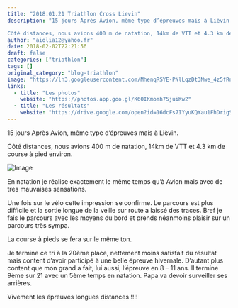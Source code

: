 ```yaml
---
title: "2018.01.21 Triathlon Cross Lievin"
description: "15 jours Après Avion, même type d’épreuves mais à Lièvin.

Côté distances, nous avions 400 m de natation, 14km de VTT et 4.3 km de course à pied environ."
author: "aiolia12@yahoo.fr"
date: 2018-02-02T22:21:56
draft: false
categories: ["triathlon"]
tags: []
original_category: "blog-triathlon"
image: "https://lh3.googleusercontent.com/MhenqRSYE-PNlLqzDt3Nwe_4z5fRnSLvzUX_JfnCxv23M4ucxmZ2GjzjIcJUcez4-EVZY9CZknI6lWx16i53K_NCUJe7-u4fR4VJmF3L_-fkNQs8apeffjlSZwN2WFracN1XcqDtY6pUwIiyQxPuxsnJo7_ZYhIk9xYnOIxcqxA60AK3WLylUphDZk07w4bSArBtGng2waWKCcvHVaa-dFuNElGclPk4IZDdaApVxC57fW_EGtWlB1ahPG16mpGRl2Ey8GTcAzlRAULZKr8mjFE6l6mFW3NUguTYQdbzQiCdmObAZeZRTQRrOMh1HhC_PQh_9C4u8wOm-fIp0TX8y3dwNhyqZkYc_fHzmQuaYmExdHaHdGLtwP_JAVNW8Ldz3wq_XulUKxLHJofkImgK2Xtwbuvfg0iuBxQitnzIiNBbGze28xZWNyKyrd5q_DuTddcUzG24HGgMCCMRroyHuFtvZj2_IjahEAs6mAqE1UENHto9XDGoggK3apWv_gwbA0NjWHriytX59o7iFEfWsCLexrRlnLHL8hVjkSgqxB23paPu3HnbsebH8QukonDWoKjqldr2itG2lzMQPf5dW0O6AtOPci2vV2u63wMP0fVuCX3MtsE76Kt_1vSFKQBzvxQfCbmkMFQKMq6NY1TwLd-XjfkUdHUaSg=w1024-h683-no"
links:
  - title: "Les photos"
    website: "https://photos.app.goo.gl/K60IKmomh75juiKw2"
  - title: "Les résultats"
    website: "https://drive.google.com/open?id=16dcFs7IYyuKQYau1FhDrigSbBL9ETTkG"
---
```


15 jours Après Avion, même type d’épreuves mais à Lièvin.

Côté distances, nous avions 400 m de natation, 14km de VTT et 4.3 km de course à pied environ.

<!--more-->

![Image](https://lh3.googleusercontent.com/MhenqRSYE-PNlLqzDt3Nwe_4z5fRnSLvzUX_JfnCxv23M4ucxmZ2GjzjIcJUcez4-EVZY9CZknI6lWx16i53K_NCUJe7-u4fR4VJmF3L_-fkNQs8apeffjlSZwN2WFracN1XcqDtY6pUwIiyQxPuxsnJo7_ZYhIk9xYnOIxcqxA60AK3WLylUphDZk07w4bSArBtGng2waWKCcvHVaa-dFuNElGclPk4IZDdaApVxC57fW_EGtWlB1ahPG16mpGRl2Ey8GTcAzlRAULZKr8mjFE6l6mFW3NUguTYQdbzQiCdmObAZeZRTQRrOMh1HhC_PQh_9C4u8wOm-fIp0TX8y3dwNhyqZkYc_fHzmQuaYmExdHaHdGLtwP_JAVNW8Ldz3wq_XulUKxLHJofkImgK2Xtwbuvfg0iuBxQitnzIiNBbGze28xZWNyKyrd5q_DuTddcUzG24HGgMCCMRroyHuFtvZj2_IjahEAs6mAqE1UENHto9XDGoggK3apWv_gwbA0NjWHriytX59o7iFEfWsCLexrRlnLHL8hVjkSgqxB23paPu3HnbsebH8QukonDWoKjqldr2itG2lzMQPf5dW0O6AtOPci2vV2u63wMP0fVuCX3MtsE76Kt_1vSFKQBzvxQfCbmkMFQKMq6NY1TwLd-XjfkUdHUaSg=w1024-h683-no)

En natation je réalise exactement le même temps qu’à Avion mais avec de très mauvaises sensations.

Une fois sur le vélo cette impression se confirme. Le parcours est plus difficile et la sortie longue de la veille sur route a laissé des traces. Bref je fais le parcours avec les moyens du bord et prends néanmoins plaisir sur un parcours très sympa.

La course à pieds se fera sur le même ton.&nbsp; &nbsp;

Je termine ce tri à la 20ème place, nettement moins satisfait du résultat mais content d’avoir participé à une belle épreuve hivernale. D’autant plus content que mon grand a fait, lui aussi, l’épreuve en 8 – 11 ans. Il termine 9ème sur 21 avec un 5ème temps en natation. Papa va devoir surveiller ses arrières.

Vivement les épreuves longues distances&nbsp;!!!!